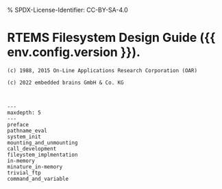 % SPDX-License-Identifier: CC-BY-SA-4.0

# RTEMS Filesystem Design Guide ({{ env.config.version }}).

```{topic} Copyrights and License
(c) 1988, 2015 On-Line Applications Research Corporation (OAR)

(c) 2022 embedded brains GmbH & Co. KG
```

```{include} ../common/license.md
```

```{include} ../common/header.md
```

```{toctree}
---
maxdepth: 5
---
preface
pathname_eval
system_init
mounting_and_unmounting
call_development
fileystem_implmentation
in-memory
minature_in-memory
trivial_ftp
command_and_variable
```
